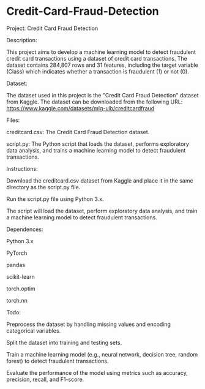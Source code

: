 # Credit-Card-Fraud-Detection

Project: Credit Card Fraud Detection

Description:

This project aims to develop a machine learning model to detect fraudulent credit card transactions using a dataset of credit card transactions. The dataset contains 284,807 rows and 31 features, including the target variable (Class) which indicates whether a transaction is fraudulent (1) or not (0).

Dataset:

The dataset used in this project is the "Credit Card Fraud Detection" dataset from Kaggle. The dataset can be downloaded from the following URL: https://www.kaggle.com/datasets/mlg-ulb/creditcardfraud

Files:

creditcard.csv: The Credit Card Fraud Detection dataset.

script.py: The Python script that loads the dataset, performs exploratory data analysis, and trains a machine learning model to detect fraudulent transactions.

Instructions:

Download the creditcard.csv dataset from Kaggle and place it in the same directory as the script.py file.

Run the script.py file using Python 3.x.

The script will load the dataset, perform exploratory data analysis, and train a machine learning model to detect fraudulent transactions.

Dependences:

Python 3.x

PyTorch

pandas

scikit-learn

torch.optim

torch.nn

Todo:

Preprocess the dataset by handling missing values and encoding categorical variables.

Split the dataset into training and testing sets.

Train a machine learning model (e.g., neural network, decision tree, random forest) to detect fraudulent transactions.

Evaluate the performance of the model using metrics such as accuracy, precision, recall, and F1-score.

